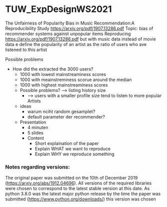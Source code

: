 # TUW_ExpDesignWS2021

The Unfairness of Popularity Bias in Music Recommendation:A Reproducibility Study
https://arxiv.org/pdf/1907.13286.pdf
Topic: bias of recommender systems against unpopular items
Reproducing https://arxiv.org/pdf/1907.13286.pdf but with music data instead of movie data
e define the popularity of an artist as the ratio of users who
ave listened to this artist
	
Possible problems
- How did the extracted the 3000 users?
    - 1000 with lowest mainstreaminess scores
    - 1000 with meainstreminess scorue around the median
    - 1000 with highest mainstreaminess scores
    - Possible problems? --> listing history size
        - -->  users with a smaller profile size tend to listen to more popular
        Artists
    - ideas
        - warum nciht random gesamplet?
        - default parameter der recommender?
    - Presentation
        - 4 minuten
        - 5 slides
        - Content
            - Short explaination of the paper
            - Explain WHAT we want to reproduce
            - Explain WHY we reproduce something

### Notes regarding versions:

The original paper was submitted on the 10th of December 2019 (https://arxiv.org/abs/1912.04696).
All versions of the required libraries were chosen to correspond to the latest stable version at this date.
As python 3.8.0 was the latest major python release by the time the paper was submitted (https://www.python.org/downloads/) this version was chosen